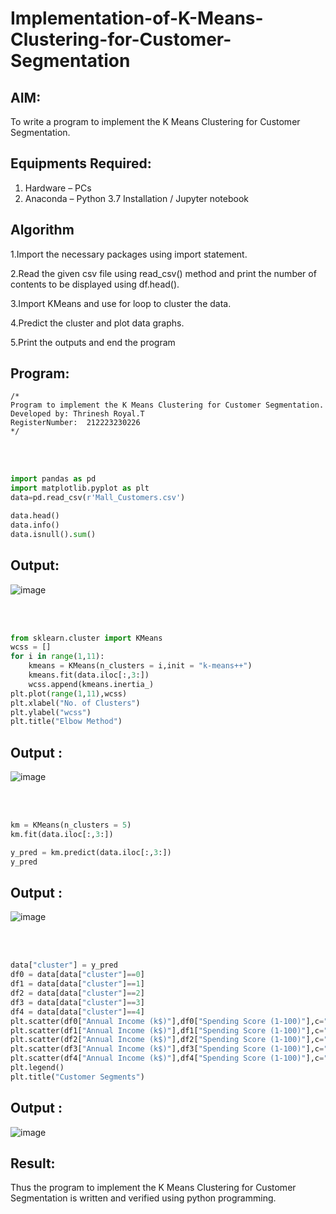 # Implementation-of-K-Means-Clustering-for-Customer-Segmentation

## AIM:
To write a program to implement the K Means Clustering for Customer Segmentation.

## Equipments Required:
1. Hardware – PCs
2. Anaconda – Python 3.7 Installation / Jupyter notebook

## Algorithm

1.Import the necessary packages using import statement.

2.Read the given csv file using read_csv() method and print the number of contents to be displayed using df.head().

3.Import KMeans and use for loop to cluster the data.

4.Predict the cluster and plot data graphs.

5.Print the outputs and end the program

## Program:
```
/*
Program to implement the K Means Clustering for Customer Segmentation.
Developed by: Thrinesh Royal.T
RegisterNumber:  212223230226
*/
```
<br>
<br>

```python
import pandas as pd
import matplotlib.pyplot as plt
data=pd.read_csv(r'Mall_Customers.csv')

data.head()
data.info()
data.isnull().sum()
```
## Output:
![image](https://github.com/SANTHAN-2006/Implementation-of-K-Means-Clustering-for-Customer-Segmentation/assets/80164014/efe6ddbc-866d-491d-8ed7-794d5ce98464)

<br>
<br>

```python
from sklearn.cluster import KMeans
wcss = []
for i in range(1,11):
    kmeans = KMeans(n_clusters = i,init = "k-means++")
    kmeans.fit(data.iloc[:,3:])
    wcss.append(kmeans.inertia_)
plt.plot(range(1,11),wcss)
plt.xlabel("No. of Clusters")
plt.ylabel("wcss")
plt.title("Elbow Method")
```

## Output :
![image](https://github.com/SANTHAN-2006/Implementation-of-K-Means-Clustering-for-Customer-Segmentation/assets/80164014/432f2d21-087c-459e-963c-c4589023a848)

<br>
<br>

```python
km = KMeans(n_clusters = 5)
km.fit(data.iloc[:,3:])

y_pred = km.predict(data.iloc[:,3:])
y_pred
```

## Output :
![image](https://github.com/SANTHAN-2006/Implementation-of-K-Means-Clustering-for-Customer-Segmentation/assets/80164014/f53bca8f-1780-4783-b5ea-e52c82f3cc8e)


<br>
<br>

```python
data["cluster"] = y_pred
df0 = data[data["cluster"]==0]
df1 = data[data["cluster"]==1]
df2 = data[data["cluster"]==2]
df3 = data[data["cluster"]==3]
df4 = data[data["cluster"]==4]
plt.scatter(df0["Annual Income (k$)"],df0["Spending Score (1-100)"],c="red",label="cluster0")
plt.scatter(df1["Annual Income (k$)"],df1["Spending Score (1-100)"],c="black",label="cluster1")
plt.scatter(df2["Annual Income (k$)"],df2["Spending Score (1-100)"],c="blue",label="cluster2")
plt.scatter(df3["Annual Income (k$)"],df3["Spending Score (1-100)"],c="green",label="cluster3")
plt.scatter(df4["Annual Income (k$)"],df4["Spending Score (1-100)"],c="magenta",label="cluster4")
plt.legend()
plt.title("Customer Segments")
```
## Output :
![image](https://github.com/SANTHAN-2006/Implementation-of-K-Means-Clustering-for-Customer-Segmentation/assets/80164014/504b4365-3fb9-4b6e-8a21-519facbc2397)

## Result:
Thus the program to implement the K Means Clustering for Customer Segmentation is written and verified using python programming.
